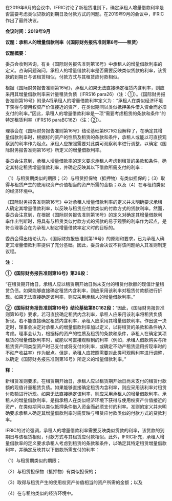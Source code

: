 在2019年6月的会议中，IFRIC讨论了新租赁准则下，确定承租人增量借款利率是否需要考虑类似贷款的到期日及付款方式的问题。在2019年9月的会议中，IFRIC作出了最终决议。

**会议时间：2019年9月**

**议题：承租人的增量借款利率（《国际财务报告准则第6号——租赁）**

**议题概要：**

委员会收到咨询，有关《国际财务报告准则第16号》中承租人的增量借款利率的定义。咨询问题询问，承租人的增量借款利率是否需要反映类似贷款的利率，该贷款的到期日与该租赁相似，付款方式与其租赁应付款相似。

根据《国际财务报告准则第16号》，承租人如果无法直接确定租赁内含利率，则应采用其增量借款利率来计量租赁负债（IFRS16 para26）（注：①）。《国际财务报告准则第16号》附录A将承租人的增量借款利率定义为：“承租人在类似经济环境下获得与使用权资产价值接近的资产，在类似期间以类似抵押条件借入资金而必须支付的利率。”因此，承租人的增量借款利率是一项“需要考虑租赁的条款和条件”的特定租赁利率（IFRS16 paraBC162）（注：②）。

理事会在《国际财务报告准则第16号》结论基础第BC162段解释了，在确定其增量借款利率时，根据标的资产的性质及租赁的条款和条件，承租人或能以可直接观察到的利率作为起点。承租人应按照需要对此类可观察利率进行调整，以确定《国际财务报告准则第16号》所定义的增量借款利率。

委员会注意到，承租人增量借款率的定义要求承租人考虑到租赁的条款和条件，确定其特定租赁增量借款利率，并确定反映其以下借款所需支付的利率：

（1）与租赁期类似的期限；（2）与租赁担保物（抵押物）有类似担保的；（3）取得与租赁产生的使用权资产价值相当的资产所需的金额；以及（4）在与租约类似的经济环境中。

《国际财务报告准则第16号》中对承租人增量借款利率的定义并未明确要求承租人确定其增量借款利率，以反映与租赁应付款类似的付款方式的贷款利率。然而，委员会注意到，在根据《国际财务报告准则第16号》的定义对确定其增量借款利率作出判断时，将具有与租赁类似付款方式的贷款的易于观察的利率作为起点，是符合理事会在为承租人制定增量借款率定义时的目标的。

委员会得出结论认为，《国际财务报告准则第16号》的原则和要求，已为承租人确定其增量借款利率提供了充分基础。因此，委员会决议不将该问题纳入其准则制定议程。

**注：**

**①《国际财务报告准则第16号》第26段：**

“在租赁期开始日，承租人应以租赁期开始日尚未支付的租赁付款额的现值计量租赁负债。如果能够直接确定租赁内含利率，则应采用该利率对租赁付款额进行折现。如果无法直接确定该利率，则应采用承租人的增量借款利率。”

**②《国际财务报告准则第16号》结论基础第BC162段：**“因此，《国际财务报告准则第16号》要求，若可直接确定租赁内含利率，承租人应采用该利率将租赁负债折现。若不能直接确定租赁内含利率，承租人应采用其增量借款利率。作出这一决定时，理事会决定对承租人的增量借款利率加以定义，以将租赁的条款和条件纳入考虑。理事会认为，根据标的资产的性质及租赁的条款和条件，承租人在确定某项租赁的增量借款利率时，或能以可直接观察到的利率（例如，承租人借款购买与所租赁资产同类型资产时已支付或将支付的利率，或确定不动产租赁适用折现率时的不动产收益率）作为起点。但是，承租人应按照需要对此类可观察利率进行调整，以确定《国际财务报告准则第16号》所定义的增量借款利率。”

**释：**

新租赁准则要求，在租赁期开始日，承租人应以租赁期开始日尚未支付的租赁付款额的现值计量租赁负债。如果能够直接确定租赁内含利率，则应采用该利率对租赁付款额进行折现。如果无法直接确定该利率，则应采用承租人的增量借款利率。承租人的增量借款利率，是指承租人在类似经济环境下获得与使用权资产价值接近的资产，在类似期间以类似抵押条件借入资金而必须支付的利率。准则的定义并未明确要求承租人确定其增量借款利率时需反映与租赁应付款类似的付款方式的贷款利率。

IFRIC的讨论强调，承租人的增量借款利率需要反映类似贷款的利率，该贷款的到期日与该租赁相似，付款方式与其租赁应付款相似。此外，IFRIC补充，承租人增量借款率的定义要求承租人考虑到租赁的条款和条件，以确定其特定租赁增量借款利率，并确定反映其以下借款所需支付的利率：

（1）与租赁期类似的期限；

（2）与租赁担保物（抵押物）有类似担保的；

（3）取得与租赁产生的使用权资产价值相当的资产所需的金额；以及

（4）在与租约类似的经济环境中。